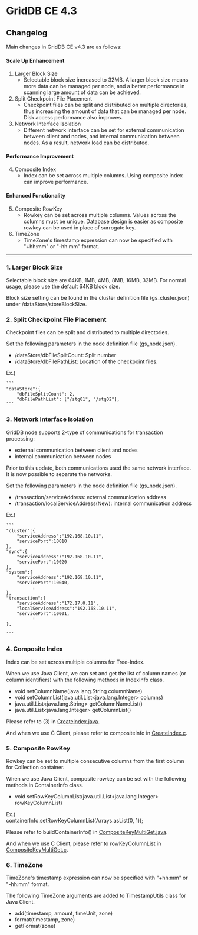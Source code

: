 # GridDB CE 4.3

## Changelog

Main changes in GridDB CE v4.3 are as follows:

#### Scale Up Enhancement
1. Larger Block Size
    - Selectable block size increased to 32MB. A larger block size means more data can be managed per node, and a better performance in scanning large amount of data can be achieved.
2. Split Checkpoint File Placement
    - Checkpoint files can be split and distributed on multiple directories, thus increasing the amount of data that can be managed per node. Disk access performance also improves.
3. Network Interface Isolation
    - Different network interface can be set for external communication between client and nodes, and internal communication between nodes. As a result, network load can be distributed.

#### Performance Improvement
4. Composite Index
    - Index can be set across multiple columns. Using composite index can improve performance.

#### Enhanced Functionality
5. Composite RowKey
    - Rowkey can be set across multiple columns. Values across the columns must be unique. Database design is easier as composite rowkey can be used in place of surrogate key.
6. TimeZone
    - TimeZone's timestamp expression can now be specified with "+hh:mm" or "-hh:mm" format.

---

### 1. Larger Block Size

Selectable block size are 64KB, 1MB, 4MB, 8MB, 16MB, 32MB. For normal usage, please use the default 64KB block size.

Block size setting can be found in the cluster definition file (gs_cluster.json) under /dataStore/storeBlockSize.

### 2. Split Checkpoint File Placement

Checkpoint files can be split and distributed to multiple directories.

Set the following parameters in the node definition file (gs_node.json).
- /dataStore/dbFileSplitCount: Split number
- /dataStore/dbFilePathList: Location of the checkpoint files.

Ex.)

    ```    
	"dataStore":{
        "dbFileSplitCount": 2,
        "dbFilePathList": ["/stg01", "/stg02"],
    ```    

### 3. Network Interface Isolation

GridDB node supports 2-type of communications for transaction processing:
- external communication between client and nodes
- internal communication between nodes

Prior to this update, both communications used the same network interface. It is now possible to separate the networks.

Set the following parameters in the node definition file (gs_node.json).
- /transaction/serviceAddress: external communication address
- /transaction/localServiceAddress(New): internal communication address

Ex.)

    ```    
    "cluster":{
        "serviceAddress":"192.168.10.11",
        "servicePort":10010
    },
    "sync":{
        "serviceAddress":"192.168.10.11",
        "servicePort":10020
    },
    "system":{
        "serviceAddress":"192.168.10.11",
        "servicePort":10040,
              :
    },
    "transaction":{
        "serviceAddress":"172.17.0.11",
        "localServiceAddress":"192.168.10.11",
        "servicePort":10001,
              :
    },

    ```

### 4. Composite Index

Index can be set across multiple columns for Tree-Index.

When we use Java Client, we can set and get the list of column names (or column identifiers) with the following methods in IndexInfo class.
- void setColumnName(java.lang.String columnName)
- void setColumnList(java.util.List<java.lang.Integer> columns)
- java.util.List<java.lang.String> getColumnNameList()
- java.util.List<java.lang.Integer> getColumnList()

Please refer to (3) in [CreateIndex.java](https://github.com/griddb/griddb_nosql/blob/master/sample/guide/ja/CreateIndex.java).

And when we use C Client, please refer to compositeInfo in [CreateIndex.c](https://github.com/griddb/c_client/blob/master/sample/guide/ja/CreateIndex.c).

### 5. Composite RowKey

Rowkey can be set to multiple consecutive columns from the first column for Collection container.

When we use Java Client, composite rowkey can be set with the following methods in ContainerInfo class.
- void setRowKeyColumnList(java.util.List<java.lang.Integer> rowKeyColumnList)

Ex.)  
    containerInfo.setRowKeyColumnList(Arrays.asList(0, 1));

Please refer to buildContainerInfo() in [CompositeKeyMultiGet.java](https://github.com/griddb/griddb_nosql/blob/master/sample/guide/ja/CompositeKeyMultiGet.java).

And when we use C Client, please refer to rowKeyColumnList in [CompositeKeyMultiGet.c](https://github.com/griddb/c_client/blob/master/sample/guide/ja/CompositeKeyMultiGet.c).

### 6. TimeZone

TimeZone's timestamp expression can now be specified with "+hh:mm" or "-hh:mm" format.

The following TimeZone arguments are added to TimestampUtils class for Java Client.
- add(timestamp, amount, timeUnit, zone)
- format(timestamp, zone)
- getFormat(zone)
